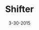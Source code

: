 ---
layout: showcase
title: "Shifter"
newgrounds: http://www.newgrounds.com/portal/view/652084
website: http://www.newgrounds.com/portal/view/652084
date: "3-30-2015"
---